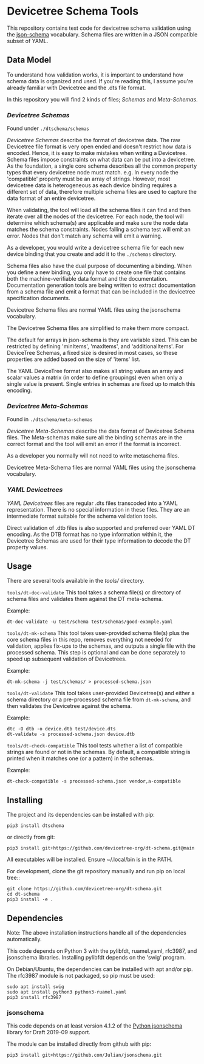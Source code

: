 # Devicetree Schema Tools

This repository contains test code for devicetree schema validation using the
[json-schema](http://json-schema.org/documentation.html) vocabulary. Schema
files are written in a JSON compatible subset of YAML.

## Data Model

To understand how validation works, it is important to understand how
schema data is organized and used. If you're reading this, I assume
you're already familiar with Devicetree and the .dts file format.

In this repository you will find 2 kinds of files; *Schemas* and
*Meta-Schemas*.

### *Devicetree Schemas*

Found under `./dtschema/schemas`

*Devicetree Schemas* describe the format of devicetree data.
The raw Devicetree file format is very open ended and doesn't restrict how
data is encoded.
Hence, it is easy to make mistakes when writing a Devicetree.
Schema files impose constraints on what data can be put into a devicetree.
As the foundation, a single core schema describes all the common property types
that every devicetree node must match.
e.g. In every node the 'compatible' property must be an array of strings.
However, most devicetree data is heterogeneous as each device binding requires
a different set of data, therefore multiple schema files are used to capture the
data format of an entire devicetree.

When validating, the tool will load all the schema files it can find and then
iterate over all the nodes of the devicetree.
For each node, the tool will determine which schema(s) are applicable and make sure
the node data matches the schema constraints.
Nodes failing a schema test will emit an error.
Nodes that don't match any schema will emit a warning.

As a developer, you would write a devicetree schema file for each new
device binding that you create and add it to the `./schemas` directory.

Schema files also have the dual purpose of documenting a binding.
When you define a new binding, you only have to create one file that contains
both the machine-verifiable data format and the documentation.
Documentation generation tools are being written to extract documentation
from a schema file and emit a format that can be included in the devicetree
specification documents.

Devicetree Schema files are normal YAML files using the jsonschema vocabulary.

The Devicetree Schema files are simplified to make them more compact.

The default for arrays in json-schema is they are variable sized. This can be
restricted by defining 'minItems', 'maxItems', and 'additionalItems'. For
DeviceTree Schemas, a fixed size is desired in most cases, so these properties
are added based on the size of 'items' list.

The YAML DeviceTree format also makes all string values an array and scalar
values a matrix (in order to define groupings) even when only a single value
is present. Single entries in schemas are fixed up to match this encoding.

### *Devicetree Meta-Schemas*

Found in `./dtschema/meta-schemas`

*Devicetree Meta-Schemas* describe the data format of Devicetree Schema files.
The Meta-schemas make sure all the binding schemas are in the correct format
and the tool will emit an error if the format is incorrect.

As a developer you normally will not need to write metaschema files.

Devicetree Meta-Schema files are normal YAML files using the jsonschema vocabulary.

### *YAML Devicetrees*

*YAML Devicetrees* files are regular .dts files transcoded into a YAML
representation.
There is no special information in these files. They are an intermediate
format suitable for the schema validation tools.

Direct validation of .dtb files is also supported and preferred over
YAML DT encoding. As the DTB format has no type information within it,
the Devicetree Schemas are used for their type information to decode
the DT property values. 

## Usage
There are several tools available in the *tools/* directory.

`tools/dt-doc-validate`
This tool takes a schema file(s) or directory of schema files and validates
them against the DT meta-schema.

Example:
```
dt-doc-validate -u test/schema test/schemas/good-example.yaml
```

`tools/dt-mk-schema`
This tool takes user-provided schema file(s) plus the core schema files in this
repo, removes everything not needed for validation, applies fix-ups to the
schemas, and outputs a single file with the processed schema. This step
is optional and can be done separately to speed up subsequent validation
of Devicetrees.

Example:
```
dt-mk-schema -j test/schemas/ > processed-schema.json
```

`tools/dt-validate`
This tool takes user-provided Devicetree(s) and either a schema directory
or a pre-processed schema file from `dt-mk-schema`, and then validates the
Devicetree against the schema.

Example:
```
dtc -O dtb -o device.dtb test/device.dts
dt-validate -s processed-schema.json device.dtb
```

`tools/dt-check-compatible`
This tool tests whether a list of compatible strings are found or not in
the schemas. By default, a compatible string is printed when it matches
one (or a pattern) in the schemas.

Example:
```
dt-check-compatible -s processed-schema.json vendor,a-compatible
```

## Installing
The project and its dependencies can be installed with pip:

```
pip3 install dtschema
```

or directly from git:

```
pip3 install git+https://github.com/devicetree-org/dt-schema.git@main
```

All executables will be installed. Ensure ~/.local/bin is in the PATH.


For development, clone the git repository manually and run pip on local tree::

```
git clone https://github.com/devicetree-org/dt-schema.git
cd dt-schema
pip3 install -e .
```

## Dependencies
Note: The above installation instructions handle all of the dependencies
automatically.

This code depends on Python 3 with the pylibfdt, ruamel.yaml, rfc3987, and jsonschema
libraries. Installing pylibfdt depends on the 'swig' program.

On Debian/Ubuntu, the dependencies can be installed with apt and/or pip. The
rfc3987 module is not packaged, so pip must be used:

```
sudo apt install swig
sudo apt install python3 python3-ruamel.yaml
pip3 install rfc3987
```


### jsonschema
This code depends on at least version 4.1.2 of the
[Python jsonschema](https://github.com/Julian/jsonschema/tree/master)
library for Draft 2019-09 support.

The module can be installed directly from github with pip:

```
pip3 install git+https://github.com/Julian/jsonschema.git
```
